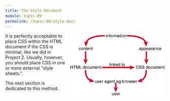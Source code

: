 ```yaml
---
title: The Style Document
module: topic-09
permalink: /topic-09/style-doc/
---
```


<div class="divider-heading"></div>

<div class="container-row">
  <img src="../img/html-css-link.gif" alt="how css and html files link together to reach the user" title="Using Style Sheets to Separate Content From Appearance" style="float: right; width: 300px; margin: 0 0 10px 10px;" />

  <p>It is perfectly acceptable to place CSS within the HTML document if the CSS is minimal, like we did in Project 2. Usually, however, you should place CSS in one or more external "style sheets.".</p>

  <p>The next section is dedicated to this method.</p>
</div>
